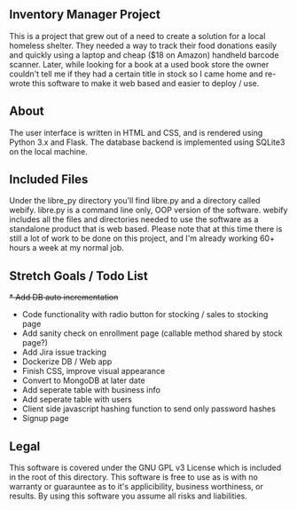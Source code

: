 ## Inventory Manager Project
This is a project that grew out of a need to create a solution for a local homeless shelter. They needed a way to track their food donations easily and quickly using a laptop and cheap ($18 on Amazon) handheld barcode scanner. Later, while looking for a book at a used book store the owner couldn't tell me if they had a certain title in stock so I came home and re-wrote this software to make it web based and easier to deploy / use.

## About
The user interface is written in HTML and CSS, and is rendered using Python 3.x and Flask. The database backend is implemented using SQLite3 on the local machine.

## Included Files
Under the libre_py directory you'll find libre.py and a directory called webify.
libre.py is a command line only, OOP version of the software.
webify includes all the files and directories needed to use the software as a standalone product that is web based.
Please note that at this time there is still a lot of work to be done on this project, and I'm already working 60+ hours a week at my normal job.


## Stretch Goals / Todo List
~~* Add DB auto incrementation~~
* Code functionality with radio button for stocking / sales to stocking page
* Add sanity check on enrollment page (callable method shared by stock page?)
* Add Jira issue tracking
* Dockerize DB / Web app
* Finish CSS, improve visual appearance
* Convert to MongoDB at later date
* Add seperate table with business info
* Add seperate table with users
* Client side javascript hashing function to send only password hashes
* Signup page

## Legal
This software is covered under the GNU GPL v3 License which is included in the root of this directory. This software is free to use as is with no warranty or guarauntee as to it's applicibility, business worthiness, or results. By using this software you assume all risks and liabilities. 